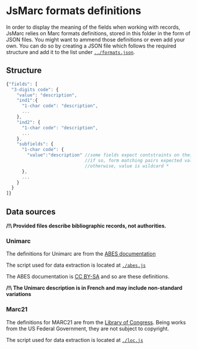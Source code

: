 # JsMarc formats definitions

In order to display the meaning of the fields when working with records, JsMarc
relies on Marc formats definitions, stored in this folder in the form of JSON
files. You might want to ammend those definitions or even add your own. You can do
so by creating a JSON file which follows the required structure and add it to the list
under [`../formats.json`](../formats.json).

## Structure

```javascript
{"fields": [
  "3-digits code": {
    "value": "description",
    "ind1":{
      "1-char code": "description",
      ...
    },
    "ind2": {
      "1-char code": "description",
      ...    
    },
    "subfields": {
      "1-char code": {
        "value":"description" //some fields expect contstraints on their value.
                              //if so, form matching pairs expected value -> meaning
                              //otherwise, value is wildcard *
      },
      ...     
    }
  }
]}
```

## Data sources

**/!\ Provided files describe bibliographic records, not authorities.**

### Unimarc

The definitions for Unimarc are from the [ABES documentation](http://documentation.abes.fr/sudoc/formats/unmb/index.htm)

The script used for data extraction is located at [`./abes.js`](./abes.js)

The ABES documentation is [CC BY-SA](http://creativecommons.org/licenses/by-nc-sa/3.0/fr/)
and so are these definitions.

**/!\ The Unimarc description is in French and may include non-standard variations**

### Marc21

The definitions for MARC21 are from the [Library of Congress](https://www.loc.gov/marc/bibliographic/).
Being works from the US Federal Government, they are not subject to copyright.

The script used for data extraction is located at [`./loc.js`](./loc.js)
